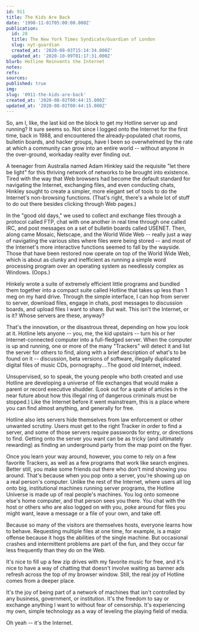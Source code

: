 ```yaml
---
id: 911
title: The Kids Are Back
date: '1998-11-01T05:00:00.000Z'
publication:
  id: 28
  title: The New York Times Syndicate/Guardian of London
  slug: nyt-guardian
  created_at: '2020-08-03T15:14:34.000Z'
  updated_at: '2020-10-09T01:17:31.000Z'
blurb: Hotline Reinvents the Internet
notes: 
refs: 
sources: 
published: true
img: 
slug: '0911-the-kids-are-back'
created_at: '2020-08-02T00:44:15.000Z'
updated_at: '2020-08-02T00:44:15.000Z'
---
```

So, am I, like, the last kid on the block to get my Hotline server up and running? It sure seems so. Not since I logged onto the Internet for the first time, back in 1988, and encountered the already-populated chat rooms, bulletin boards, and hacker groups, have I been so overwhelmed by the rate at which a community can grow into an entire world -- without anyone in the over-ground, workaday reality ever finding out.

A teenager from Australia named Adam Hinkley said the requisite "let there be light" for this thriving network of networks to be brought into existence. Tired with the way that Web browsers had become the default standard for navigating the Internet, exchanging files, and even conducting chats, Hinkley sought to create a simpler, more elegant set of tools to do the Internet's non-browsing functions. (That's right, there's a whole lot of stuff to do out there besides clicking through Web pages.)

In the "good old days," we used to collect and exchange files through a protocol called FTP, chat with one another in real time through one called IRC, and post messages on a set of bulletin boards called USENET. Then, along came Mosaic, Netscape, and the World Wide Web -- really just a way of navigating the various sites where files were being stored -- and most of the Internet's more interactive functions seemed to fall by the wayside. Those that have been restored now operate on top of the World Wide Web, which is about as clunky and inefficient as running a simple word processing program over an operating system as needlessly complex as Windows. (Oops.)

Hinkely wrote a suite of extremely efficient little programs and bundled them together into a compact suite called Hotline that takes up less than 1 meg on my hard drive. Through the simple interface, I can hop from server to server, download files, engage in chats, post messages to discussion boards, and upload files I want to share. But wait. This isn't the Internet, or is it? Whose servers are these, anyway?

That's the innovation, or the disastrous threat, depending on how you look at it. Hotline lets anyone -- you, me, the kid upstairs -- turn his or her Internet-connected computer into a full-fledged server. When the computer is up and running, one or more of the many "Trackers" will detect it and list the server for others to find, along with a brief description of what's to be found on it -- discussion, beta versions of software, illegally duplicated digital files of music CDs, pornography....The good old Internet, indeed.

Unsupervised, so to speak, the young people who both created and use Hotline are developing a universe of file exchanges that would make a parent or record executive shudder. (Look out for a spate of articles in the near future about how this illegal ring of dangerous criminals must be stopped.) Like the Internet before it went mainstream, this is a place where you can find almost anything, and generally for free.

Hotline also lets servers hide themselves from law enforcement or other unwanted scrutiny. Users must get to the right Tracker in order to find a server, and some of those servers require passwords for entry, or directions to find. Getting onto the server you want can be as tricky (and ultimately rewarding) as finding an underground party from the map point on the flyer.

Once you learn your way around, however, you come to rely on a few favorite Trackers, as well as a few programs that work like search engines. Better still, you make some friends out there who don't mind showing you around. That's because when you pop onto a server, you're showing up on a real person's computer. Unlike the rest of the Internet, where users all log onto big, institutional machines running server programs, the Hotline Universe is made up of real people's machines. You log onto someone else's home computer, and that person sees you there. You chat with the host or others who are also logged on with you, poke around for files you might want, leave a message or a file of your own, and take off.

Because so many of the visitors are themselves hosts, everyone learns how to behave. Requesting multiple files at one time, for example, is a major offense because it hogs the abilities of the single machine. But occasional crashes and intermittent problems are part of the fun, and they occur far less frequently than they do on the Web.

It's nice to fill up a few zip drives with my favorite music for free, and it's nice to have a way of chatting that doesn't involve waiting as banner ads refresh across the top of my browser window. Still, the real joy of Hotline comes from a deeper place.

It's the joy of being part of a network of machines that isn't controlled by any business, government, or institution. It's the freedom to say or exchange anything I want to without fear of censorship. It's experiencing my own, simple technology as a way of leveling the playing field of media.

Oh yeah -- it's the Internet.
